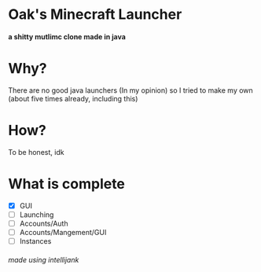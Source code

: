 # Oak's Minecraft Launcher
#### a shitty mutlimc clone made in java

# Why?
There are no good java launchers (In my opinion) so I tried to make my own (about five times already, including this)

# How?
To be honest, idk

# What is complete
- [x] GUI
- [ ] Launching
- [ ] Accounts/Auth
- [ ] Accounts/Mangement/GUI
- [ ] Instances

###### made using intellijank